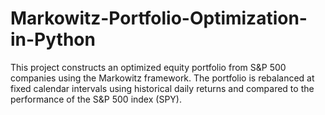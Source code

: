 # Markowitz-Portfolio-Optimization-in-Python
This project constructs an optimized equity portfolio from S&amp;P 500 companies using the Markowitz framework. The portfolio is rebalanced at fixed calendar intervals using historical daily returns and compared to the performance of the S&amp;P 500 index (SPY).

